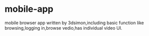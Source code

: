 # mobile-app
mobile browser app written by 3dsimon,including basic function like browsing,logging in,browse vedio,has individual video UI.
